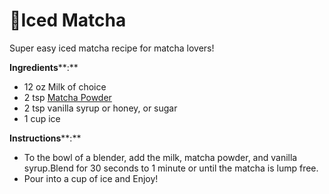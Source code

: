 # 🍃Iced Matcha 


Super easy iced matcha recipe for matcha lovers! 


**Ingredients****:**

- 12 oz Milk of choice
- 2 tsp [Matcha Powder](https://www.shopthirdculturebakery.com/product/third-culture-matcha/5?cs=true)
- 2 tsp vanilla syrup or honey, or sugar
- 1 cup ice

**Instructions****:**

- To the bowl of a blender, add the milk, matcha powder, and vanilla syrup.Blend for 30 seconds to 1 minute or until the matcha is lump free. 
- Pour into a cup of ice and Enjoy! 


